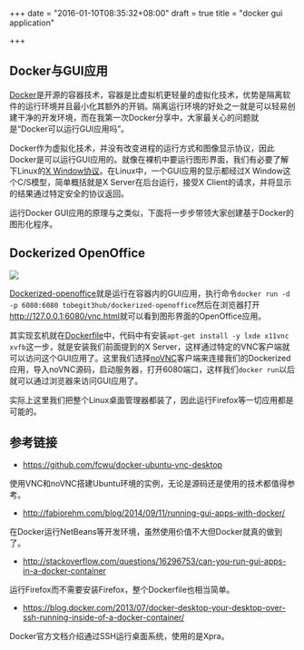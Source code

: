 +++
date = "2016-01-10T08:35:32+08:00"
draft = true
title = "docker gui application"

+++



## Docker与GUI应用

[Docker](https://github.com/docker/docker)是开源的容器技术，容器是比虚拟机更轻量的虚拟化技术，优势是隔离软件的运行环境并且最小化其额外的开销。隔离运行环境的好处之一就是可以轻易创建干净的开发环境，而在我第一次Docker分享中，大家最关心的问题就是“Docker可以运行GUI应用吗”。

Docker作为虚拟化技术，并没有改变进程的运行方式和图像显示协议，因此Docker是可以运行GUI应用的。就像在裸机中要运行图形界面，我们有必要了解下Linux的[X Window协议](http://zh.wikipedia.org/wiki/X_Window%E7%B3%BB%E7%B5%B1%E7%9A%84%E5%8D%94%E8%AD%B0%E5%92%8C%E6%9E%B6%E6%A7%8B)。在Linux中，一个GUI应用的显示都经过X Window这个C/S模型，简单概括就是X Server在后台运行，接受X Client的请求，并将显示的结果通过特定安全的协议返回。

运行Docker GUI应用的原理与之类似，下面将一步步带领大家创建基于Docker的图形化程序。

## Dockerized OpenOffice

![](/images/openoffice_and_docker.png)

[Dockerized-openoffice](https://github.com/tobegit3hub/dockerized-openoffice)就是运行在容器内的GUI应用，执行命令`docker run -d -p 6080:6080 tobegit3hub/dockerized-openoffice`然后在浏览器打开<http://127.0.0.1:6080/vnc.html>就可以看到图形界面的OpenOffice应用。

其实现玄机就在[Dockerfile](https://github.com/tobegit3hub/dockerized-openoffice/blob/master/Dockerfile)中，代码中有安装`apt-get install -y lxde x11vnc xvfb`这一步，就是安装我们前面提到的X Server，这样通过特定的VNC客户端就可以访问这个GUI应用了。这里我们选择[noVNC](https://github.com/kanaka/noVNC)客户端来连接我们的Dockerized应用，导入noVNC源码，启动服务器，打开6080端口，这样我们`docker run`以后就可以通过浏览器来访问GUI应用了。

实际上这里我们把整个Linux桌面管理器都装了，因此运行Firefox等一切应用都是可能的。

## 参考链接

* <https://github.com/fcwu/docker-ubuntu-vnc-desktop>

使用VNC和noVNC搭建Ubuntu环境的实例，无论是源码还是使用的技术都值得参考。

* <http://fabiorehm.com/blog/2014/09/11/running-gui-apps-with-docker/>

在Docker运行NetBeans等开发环境，虽然使用价值不大但Docker就真的做到了。

* <http://stackoverflow.com/questions/16296753/can-you-run-gui-apps-in-a-docker-container>

运行Firefox而不需要安装Firefox，整个Dockerfile也相当简单。

* <https://blog.docker.com/2013/07/docker-desktop-your-desktop-over-ssh-running-inside-of-a-docker-container/>

Docker官方文档介绍通过SSH运行桌面系统，使用的是Xpra。